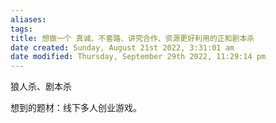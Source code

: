 ```yaml
---
aliases: 
tags: 
title: 想做一个 真诚、不套路、讲究合作、资源更好利用的正和剧本杀
date created: Sunday, August 21st 2022, 3:31:01 am
date modified: Thursday, September 29th 2022, 11:29:14 pm
---
```


狼人杀、剧本杀

想到的题材：线下多人创业游戏。
